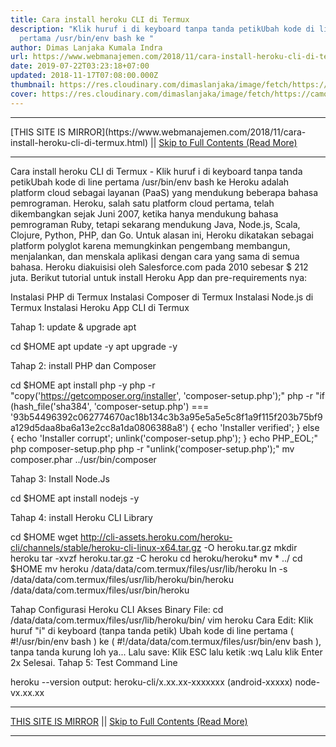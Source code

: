 ```yaml
---
title: Cara install heroku CLI di Termux
description: "Klik huruf i di keyboard tanpa tanda petikUbah kode di line
  pertama /usr/bin/env bash ke "
author: Dimas Lanjaka Kumala Indra
url: https://www.webmanajemen.com/2018/11/cara-install-heroku-cli-di-termux.html
date: 2019-07-22T03:23:18+07:00
updated: 2018-11-17T07:08:00.000Z
thumbnail: https://res.cloudinary.com/dimaslanjaka/image/fetch/https://camo.githubusercontent.com/30c7758f9ac63488d3c2814ed2dcd9dbb7e967f3/68747470733a2f2f63646e2e776f726c64766563746f726c6f676f2e636f6d2f6c6f676f732f6865726f6b752d312e737667
cover: https://res.cloudinary.com/dimaslanjaka/image/fetch/https://camo.githubusercontent.com/30c7758f9ac63488d3c2814ed2dcd9dbb7e967f3/68747470733a2f2f63646e2e776f726c64766563746f726c6f676f2e636f6d2f6c6f676f732f6865726f6b752d312e737667
---
```


<hr/> [THIS SITE IS MIRROR](https://www.webmanajemen.com/2018/11/cara-install-heroku-cli-di-termux.html) || <a href="https://www.webmanajemen.com/2018/11/cara-install-heroku-cli-di-termux.html" rel="follow" class="button" id="read-more">Skip to Full Contents (Read More)</a> <hr/> Cara install heroku CLI di Termux - Klik huruf i di keyboard tanpa tanda petikUbah kode di line pertama /usr/bin/env bash ke  Heroku adalah platform cloud sebagai layanan (PaaS) yang mendukung beberapa bahasa pemrograman. Heroku, salah satu platform cloud pertama, telah dikembangkan sejak Juni 2007, ketika hanya mendukung bahasa pemrograman Ruby, tetapi sekarang mendukung Java, Node.js, Scala, Clojure, Python, PHP, dan Go. Untuk alasan ini, Heroku dikatakan sebagai platform polyglot karena memungkinkan pengembang membangun, menjalankan, dan menskala aplikasi dengan cara yang sama di semua bahasa. Heroku diakuisisi oleh Salesforce.com pada 2010 sebesar $ 212 juta. Berikut tutorial untuk install Heroku App dan pre-requirements nya:

Instalasi PHP di Termux
Instalasi Composer di Termux
Instalasi Node.js di Termux
Instalasi Heroku App CLI di Termux

Tahap 1: update & upgrade apt

cd $HOME
apt update -y
apt upgrade -y

Tahap 2: install PHP dan Composer

cd $HOME
apt install php -y
php -r "copy('https://getcomposer.org/installer', 'composer-setup.php');"
php -r "if (hash_file('sha384', 'composer-setup.php') === '93b54496392c062774670ac18b134c3b3a95e5a5e5c8f1a9f115f203b75bf9a129d5daa8ba6a13e2cc8a1da0806388a8') { echo 'Installer verified'; } else { echo 'Installer corrupt'; unlink('composer-setup.php'); } echo PHP_EOL;"
php composer-setup.php
php -r "unlink('composer-setup.php');"
mv composer.phar ../usr/bin/composer

Tahap 3: Install Node.Js

cd $HOME
apt install nodejs -y

Tahap 4: install Heroku CLI Library

cd $HOME
wget http://cli-assets.heroku.com/heroku-cli/channels/stable/heroku-cli-linux-x64.tar.gz -O heroku.tar.gz
mkdir heroku
tar -xvzf heroku.tar.gz -C heroku
cd heroku/heroku*
mv * ../
cd $HOME
mv heroku /data/data/com.termux/files/usr/lib/heroku
ln -s /data/data/com.termux/files/usr/lib/heroku/bin/heroku /data/data/com.termux/files/usr/bin/heroku

Tahap Configurasi Heroku CLI
Akses Binary File:
cd /data/data/com.termux/files/usr/lib/heroku/bin/
vim heroku
Cara Edit:
Klik huruf "i" di keyboard (tanpa tanda petik)
Ubah kode di line pertama ( #!/usr/bin/env bash ) ke ( #!/data/data/com.termux/files/usr/bin/env bash ), tanpa tanda kurung loh ya... 
Lalu save: 
Klik ESC 
lalu ketik :wq 
Lalu klik Enter 2x
Selesai. 
Tahap 5: Test Command Line

heroku --version
 output: heroku-cli/x.xx.xx-xxxxxxx (android-xxxxx) node-vx.xx.xx <hr/> [THIS SITE IS MIRROR](https://www.webmanajemen.com/2018/11/cara-install-heroku-cli-di-termux.html) || <a href="https://www.webmanajemen.com/2018/11/cara-install-heroku-cli-di-termux.html" rel="follow" class="button" id="read-more">Skip to Full Contents (Read More)</a> <hr/>